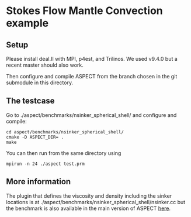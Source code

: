 # Stokes Flow Mantle Convection example

## Setup

Please install deal.II with MPI, p4est, and Trilinos. We used v9.4.0 but a recent master should also work.

Then configure and compile ASPECT from the branch chosen in the git submodule in this directory.

## The testcase

Go to ./aspect/benchmarks/nsinker_spherical_shell/ and configure and compile:
```
cd aspect/benchmarks/nsinker_spherical_shell/
cmake -D ASPECT_DIR= .
make
```

You can then run from the same directory using
```
mpirun -n 24 ./aspect test.prm
```

## More information

The plugin that defines the viscosity and density including the sinker locations is at ./aspect/benchmarks/nsinker_spherical_shell/nsinker.cc but the benchmark is also available in the main version of ASPECT [here](https://github.com/geodynamics/aspect/tree/main/benchmarks/nsinker_spherical_shell).
